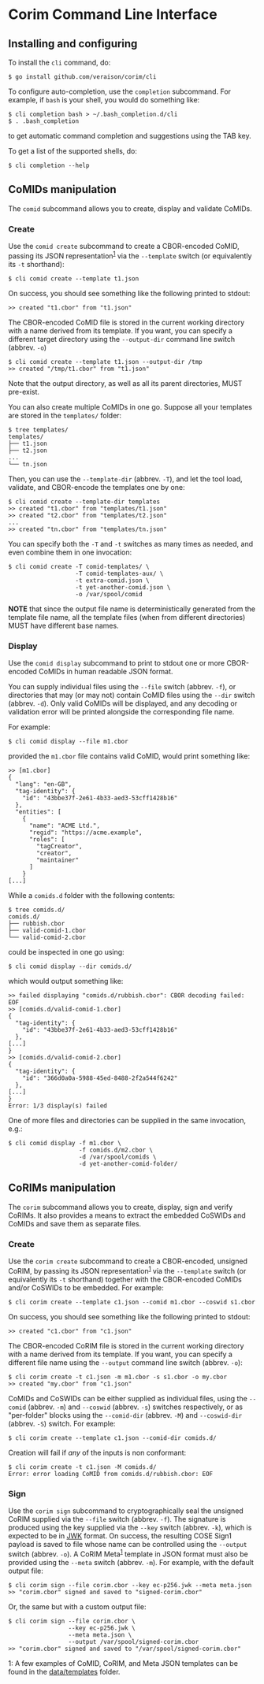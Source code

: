 # Corim Command Line Interface

## Installing and configuring

To install the `cli` command, do:
```
$ go install github.com/veraison/corim/cli
```

To configure auto-completion, use the `completion` subcommand.  For example, if
`bash` is your shell, you would do something like:
```
$ cli completion bash > ~/.bash_completion.d/cli
$ . .bash_completion
```
to get automatic command completion and suggestions using the TAB key.

To get a list of the supported shells, do:
```
$ cli completion --help
```

## CoMIDs manipulation

The `comid` subcommand allows you to create, display and validate CoMIDs.

### Create

Use the `comid create` subcommand to create a CBOR-encoded CoMID, passing its
JSON representation<sup>[1](#templates-ex)</sup> via the `--template` switch (or
equivalently its `-t` shorthand):
```
$ cli comid create --template t1.json
```
On success, you should see something like the following printed to stdout:
```
>> created "t1.cbor" from "t1.json"
```

The CBOR-encoded CoMID file is stored in the current working directory with a
name derived from its template.  If you want, you can specify a different
target directory using the `--output-dir` command line switch (abbrev. `-o`)
```
$ cli comid create --template t1.json --output-dir /tmp
>> created "/tmp/t1.cbor" from "t1.json"
```
Note that the output directory, as well as all its parent directories, MUST
pre-exist.

You can also create multiple CoMIDs in one go.  Suppose all your templates are
stored in the `templates/` folder:
```
$ tree templates/
templates/
├── t1.json
├── t2.json
...
└── tn.json
```
Then, you can use the `--template-dir` (abbrev. `-T`), and let the tool load,
validate, and CBOR-encode the templates one by one:
```
$ cli comid create --template-dir templates
>> created "t1.cbor" from "templates/t1.json"
>> created "t2.cbor" from "templates/t2.json"
...
>> created "tn.cbor" from "templates/tn.json"
```

You can specify both the `-T` and `-t` switches as many times as needed, and
even combine them in one invocation:
```
$ cli comid create -T comid-templates/ \
                   -T comid-templates-aux/ \
                   -t extra-comid.json \
                   -t yet-another-comid.json \
                   -o /var/spool/comid
```

**NOTE** that since the output file name is deterministically generated from the
template file name, all the template files (when from different directories)
MUST have different base names.


### Display

Use the `comid display` subcommand to print to stdout one or more CBOR-encoded
CoMIDs in human readable JSON format.

You can supply individual files using the `--file` switch (abbrev. `-f`), or
directories that may (or may not) contain CoMID files using the `--dir` switch
(abbrev. `-d`).  Only valid CoMIDs will be displayed, and any decoding or
validation error will be printed alongside the corresponding file name.

For example:
```
$ cli comid display --file m1.cbor
```
provided the `m1.cbor` file contains valid CoMID, would print something like:
```
>> [m1.cbor]
{
  "lang": "en-GB",
  "tag-identity": {
    "id": "43bbe37f-2e61-4b33-aed3-53cff1428b16"
  },
  "entities": [
    {
      "name": "ACME Ltd.",
      "regid": "https://acme.example",
      "roles": [
        "tagCreator",
        "creator",
        "maintainer"
      ]
    }
[...]
```
While a `comids.d` folder with the following contents:
```
$ tree comids.d/
comids.d/
├── rubbish.cbor
├── valid-comid-1.cbor
└── valid-comid-2.cbor
```
could be inspected in one go using:
```
$ cli comid display --dir comids.d/
```
which would output something like:
```
>> failed displaying "comids.d/rubbish.cbor": CBOR decoding failed: EOF
>> [comids.d/valid-comid-1.cbor]
{
  "tag-identity": {
    "id": "43bbe37f-2e61-4b33-aed3-53cff1428b16"
  },
[...]
}
>> [comids.d/valid-comid-2.cbor]
{
  "tag-identity": {
    "id": "366d0a0a-5988-45ed-8488-2f2a544f6242"
  },
[...]
}
Error: 1/3 display(s) failed
```

One of more files and directories can be supplied in the same invocation, e.g.:
```
$ cli comid display -f m1.cbor \
                    -f comids.d/m2.cbor \
                    -d /var/spool/comids \
                    -d yet-another-comid-folder/
```

## CoRIMs manipulation

The `corim` subcommand allows you to create, display, sign and verify CoRIMs.
It also provides a means to extract the embedded CoSWIDs and CoMIDs and save
them as separate files.

### Create

Use the `corim create` subcommand to create a CBOR-encoded, unsigned CoRIM, by
passing its JSON representation<sup>[1](#templates-ex)</sup> via the
`--template` switch (or equivalently its `-t` shorthand) together with the
CBOR-encoded CoMIDs and/or CoSWIDs to be embedded.  For example:
```
$ cli corim create --template c1.json --comid m1.cbor --coswid s1.cbor
```
On success, you should see something like the following printed to stdout:
```
>> created "c1.cbor" from "c1.json"
```

The CBOR-encoded CoRIM file is stored in the current working directory with a
name derived from its template.  If you want, you can specify a different
file name using the `--output` command line switch (abbrev. `-o`):
```
$ cli corim create -t c1.json -m m1.cbor -s s1.cbor -o my.cbor
>> created "my.cbor" from "c1.json"
```

CoMIDs and CoSWIDs can be either supplied as individual files, using the
`--comid` (abbrev. `-m`) and `--coswid` (abbrev. `-s`) switches respectively, or
as "per-folder" blocks using the `--comid-dir` (abbrev. `-M`) and `--coswid-dir`
(abbrev. `-S`) switch.  For example:
```
$ cli corim create --template c1.json --comid-dir comids.d/
```

Creation will fail if *any* of the inputs is non conformant:
```
$ cli corim create -t c1.json -M comids.d/
Error: error loading CoMID from comids.d/rubbish.cbor: EOF
```

### Sign

Use the `corim sign` subcommand to cryptographically seal the unsigned CoRIM
supplied via the `--file` switch (abbrev. `-f`).  The signature is produced
using the key supplied via the `--key` switch (abbrev. `-k`), which is expected
to be in [JWK](https://www.rfc-editor.org/rfc/rfc7517) format.  On success, the
resulting COSE Sign1 payload is saved to file whose name can be controlled using
the `--output` switch (abbrev. `-o`).  A CoRIM Meta<sup>[1](#templates-ex)</sup>
template in JSON format must also be provided using the `--meta` switch (abbrev.
`-m`).  For example, with the default output file:
```
$ cli corim sign --file corim.cbor --key ec-p256.jwk --meta meta.json
>> "corim.cbor" signed and saved to "signed-corim.cbor"
```
Or, the same but with a custom output file:
```
$ cli corim sign --file corim.cbor \
                 --key ec-p256.jwk \
                 --meta meta.json \
                 --output /var/spool/signed-corim.cbor
>> "corim.cbor" signed and saved to "/var/spool/signed-corim.cbor"
```

<a name="templates-ex">1</a>: A few examples of CoMID, CoRIM, and Meta JSON
templates can be found in the [data/templates](data/templates) folder.